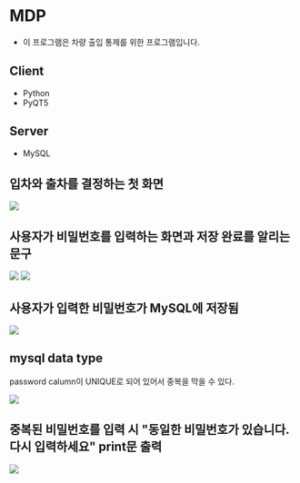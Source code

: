# MDP
- 이 프로그램은 차량 출입 통제를 위한 프로그램입니다.

## Client

* Python
* PyQT5

## Server

* MySQL
  
 
<h2>입차와 출차를 결정하는 첫 화면</h2>
<img src="https://user-images.githubusercontent.com/56681766/90367702-116f8100-e0a4-11ea-871f-7bec8523518c.PNG">
<h2>사용자가 비밀번호를 입력하는 화면과 저장 완료를 알리는 문구</h2>
<div>
<img src="https://user-images.githubusercontent.com/56681766/90367704-12081780-e0a4-11ea-9cfb-205e043cc9d0.PNG">
<img src="https://user-images.githubusercontent.com/56681766/90367705-12a0ae00-e0a4-11ea-9412-7c19c5d7e924.PNG">
</div>
<h2>사용자가 입력한 비밀번호가 MySQL에 저장됨</h2>
<img src="https://user-images.githubusercontent.com/56681766/90367708-13394480-e0a4-11ea-8542-9e48091e98c3.PNG">
<h2>mysql data type</h2>
<p>password calumn이 UNIQUE로 되어 있어서 중복을 막을 수 있다.</p>
<img src="https://user-images.githubusercontent.com/56681766/90367711-13394480-e0a4-11ea-96a4-2a6e9da9486c.PNG">
<h2>중복된 비밀번호를 입력 시 "동일한 비밀번호가 있습니다. 다시 입력하세요" print문 출력</h2>
<img src="https://user-images.githubusercontent.com/56681766/90367707-12a0ae00-e0a4-11ea-8b0e-e7b9ebc846e0.PNG">



